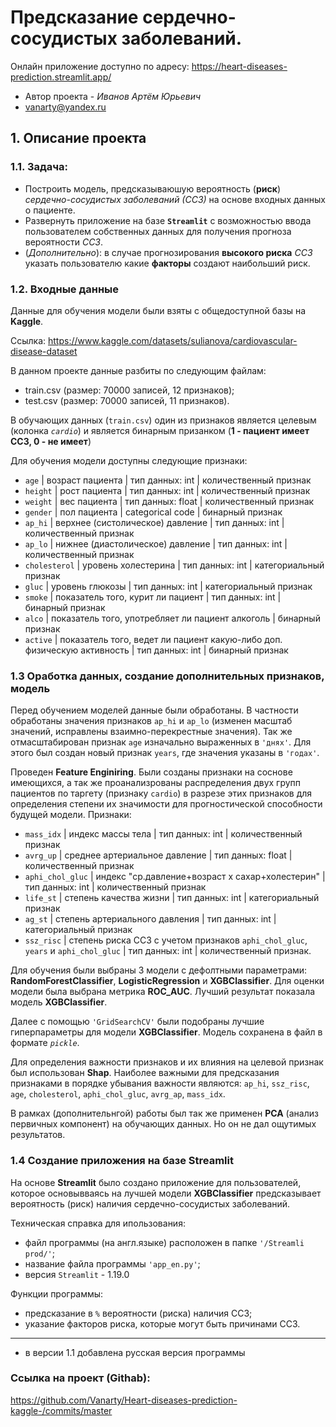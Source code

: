 # Предсказание сердечно-сосудистых заболеваний.
Онлайн приложение доступно по адресу: https://heart-diseases-prediction.streamlit.app/

* Автор проекта - *Иванов Артём Юрьевич*
* vanarty@yandex.ru

## 1. Описание проекта

### 1.1. Задача: 
- Построить модель, предсказываюшую вероятность (**риск**) *сердечно-сосудистых заболеваний (ССЗ)* на основе входных данных о пациенте.
- Развернуть приложение на базе **`Streamlit`** с возможностью ввода пользователем собственных данных для получения прогноза вероятности *ССЗ*.
- (*Дополнительно*): в случае прогнозирования **высокого риска** *ССЗ* указать пользователю какие **факторы** создают наибольший риск.

### 1.2. Входные данные 

Данные для обучения модели были взяты с общедоступной базы на **Kaggle**.

Ссылка: https://www.kaggle.com/datasets/sulianova/cardiovascular-disease-dataset

В данном проекте данные разбиты по следующим файлам:
- train.csv (размер: 70000 записей, 12 признаков);
- test.csv (размер: 70000 записей, 11 признаков).

В обучающих данных (`train.csv`) один из признаков является целевым (колонка *`cardio`*) и является бинарным призанком (**1 - пациент имеет ССЗ, 0 - не имеет**)

Для обучения модели доступны следующие признаки:
- `age` | возраст пациента | тип данных: int | количественный признак
- `height` | рост пациента | тип данных: int | количественный признак
- `weight` | вес пациента | тип данных: float | количественный признак
- `gender` | пол пациента | categorical code | бинарный признак
- `ap_hi` | верхнее (систолическое) давление | тип данных: int | количественный признак
- `ap_lo` | нижнее (диастолическое) давление | тип данных: int | количественный признак
- `cholesterol` | уровень холестерина | тип данных: int | категориальный признак
- `gluc` | уровень глюкозы | тип данных: int | категориальный признак
- `smoke` | показатель того, курит ли пациент | тип данных: int | бинарный признак
- `alco` | показатель того, употребляет ли пациент алкоголь | бинарный признак
- `active` | показатель того, ведет ли пациент какую-либо доп. физическую активность | тип данных: int | бинарный признак

### 1.3 Оработка данных, создание дополнительных признаков, модель

Перед обучением моделей данные были обработаны. В частности обработаны значения признаков `ap_hi` и `ap_lo` (изменен масштаб значений, исправлены взаимно-перекрестные значения). Так же отмасштабирован признак `age` изначально выраженных в `'днях'`. Для этого был создан новый признак `years`, где значения указаны в `'годах'`.

Проведен **Feature Enginiring**. Были созданы признаки на соснове имеющихся, а так же проанализрованы распределения двух групп пациентов по таргету (признаку `cardio`) в разрезе этих признаков для определения степени их значимости для прогностической способности будущей модели. Признаки:
- `mass_idx` | индекс массы тела | тип данных: int | количественный признак
- `avrg_up` | среднее артериальное давление | тип данных: float | количественный признак
- `aphi_chol_gluc` | индекс "ср.давление+возраст x сахар+холестерин" | тип данных: int | количественный признак
- `life_st` | степень качества жизни | тип данных: int | категориальный признак
- `ag_st` | степень артериального давления | тип данных: int | категориальный признак
- `ssz_risc` | степень риска ССЗ с учетом признаков `aphi_chol_gluc`, `years` и `aphi_chol_gluc` | тип данных: int | количественный признак.

Для обучения были выбраны 3 модели с дефолтными параметрами: **RandomForestClassifier**, **LogisticRegression** и **XGBClassifier**. Для оценки модели была выбрана метрика **ROC_AUC**. Лучший результат показала модель **XGBClassifier**.

Далее с помощью `'GridSearchCV'` были подобраны лучшие гиперпараметры для модели **XGBClassifier**.  Модель сохранена в файл в формате *`pickle`*.

Для определения важности признаков и их влияния на целевой признак был использован **Shap**. Наиболее важными для предсказания признаками в порядке убывания важности являются: `ap_hi`, `ssz_risc`, `age`, `cholesterol`, `aphi_chol_gluc`, `avrg_ap`, `mass_idx`.

В рамках (дополнительнгой) работы был так же применен **PCA** (анализ первичных компонент) на обучающих данных. Но он не дал ощутимых результатов.

### 1.4 Создание приложения на базе Streamlit

На основе **Streamlit** было создано приложение для пользователей, которое основывваясь на лучшей модели **XGBClassifier** предсказывает вероятность (риск) наличия сердечно-сосудистых заболеваний.

Техническая справка для ипользования:
- файл программы (на англ.языке) расположен в папке `'/Streamli prod/'`;
- название файла программы `'app_en.py'`;
- версия `Streamlit` - 1.19.0

Функции программы:
- предсказание в `%` вероятности (риска) наличия ССЗ;
- указание факторов риска, которые могут быть причинами ССЗ.

--------

- в версии 1.1 добавлена русская версия программы

### Ссылка на проект (Githab):

https://github.com/Vanarty/Heart-diseases-prediction-kaggle-/commits/master
